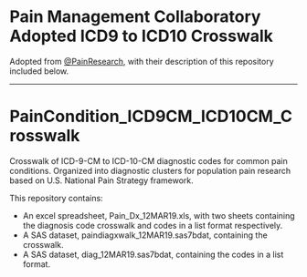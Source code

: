 # Pain Management Collaboratory Adopted ICD9 to ICD10 Crosswalk

Adopted from <a href = "https://github.com/PainResearch/PainCondition_ICD9CM_ICD10CM_Crosswalk">@PainResearch</a>, with their description of this repository included below.

<hr>

# PainCondition_ICD9CM_ICD10CM_Crosswalk

Crosswalk of ICD-9-CM to ICD-10-CM diagnostic codes for common pain conditions. Organized into diagnostic clusters for population pain research based on U.S. National Pain Strategy framework. 

This repository contains:
* An excel spreadsheet, Pain_Dx_12MAR19.xls, with two sheets containing the diagnosis code crosswalk and codes in a list format respectively.
* A SAS dataset, paindiagxwalk_12MAR19.sas7bdat, containing the crosswalk.
* A SAS dataset, diag_12MAR19.sas7bdat, containing the codes in a list format.
